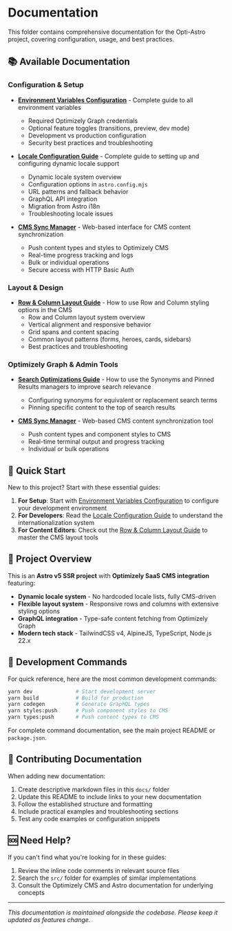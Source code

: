 # Documentation

This folder contains comprehensive documentation for the Opti-Astro project, covering configuration, usage, and best practices.

## 📚 Available Documentation

### Configuration & Setup

- **[Environment Variables Configuration](ENVIRONMENT-VARIABLES.md)** - Complete guide to all environment variables
    - Required Optimizely Graph credentials
    - Optional feature toggles (transitions, preview, dev mode)
    - Development vs production configuration
    - Security best practices and troubleshooting

- **[Locale Configuration Guide](LOCALE-CONFIG.md)** - Complete guide to setting up and configuring dynamic locale support
    - Dynamic locale system overview
    - Configuration options in `astro.config.mjs`
    - URL patterns and fallback behavior
    - GraphQL API integration
    - Migration from Astro i18n
    - Troubleshooting locale issues

- **[CMS Sync Manager](CMS-SYNC.md)** - Web-based interface for CMS content synchronization
    - Push content types and styles to Optimizely CMS
    - Real-time progress tracking and logs
    - Bulk or individual operations
    - Secure access with HTTP Basic Auth

### Layout & Design

- **[Row & Column Layout Guide](ROW-COLUMN-LAYOUT-GUIDE.md)** - How to use Row and Column styling options in the CMS
    - Row and Column layout system overview
    - Vertical alignment and responsive behavior
    - Grid spans and content spacing
    - Common layout patterns (forms, heroes, cards, sidebars)
    - Best practices and troubleshooting

### Optimizely Graph & Admin Tools

- **[Search Optimizations Guide](GRAPH-OPTIMIZATIONS.md)** - How to use the Synonyms and Pinned Results managers to improve search relevance
    - Configuring synonyms for equivalent or replacement search terms
    - Pinning specific content to the top of search results

- **[CMS Sync Manager](CMS-SYNC.md)** - Web-based CMS content synchronization tool
    - Push content types and component styles to CMS
    - Real-time terminal output and progress tracking
    - Individual or bulk operations

## 🚀 Quick Start

New to this project? Start with these essential guides:

1. **For Setup**: Start with [Environment Variables Configuration](ENVIRONMENT-VARIABLES.md) to configure your development environment
2. **For Developers**: Read the [Locale Configuration Guide](LOCALE-CONFIG.md) to understand the internationalization system  
3. **For Content Editors**: Check out the [Row & Column Layout Guide](ROW-COLUMN-LAYOUT-GUIDE.md) to master the CMS layout tools

## 📖 Project Overview

This is an **Astro v5 SSR project** with **Optimizely SaaS CMS integration** featuring:

- **Dynamic locale system** - No hardcoded locale lists, fully CMS-driven
- **Flexible layout system** - Responsive rows and columns with extensive styling options
- **GraphQL integration** - Type-safe content fetching from Optimizely Graph
- **Modern tech stack** - TailwindCSS v4, AlpineJS, TypeScript, Node.js 22.x

## 🔧 Development Commands

For quick reference, here are the most common development commands:

```bash
yarn dev              # Start development server
yarn build            # Build for production
yarn codegen          # Generate GraphQL types
yarn styles:push      # Push component styles to CMS
yarn types:push       # Push content types to CMS
```

For complete command documentation, see the main project README or `package.json`.

## 📝 Contributing Documentation

When adding new documentation:

1. Create descriptive markdown files in this `docs/` folder
2. Update this README to include links to your new documentation
3. Follow the established structure and formatting
4. Include practical examples and troubleshooting sections
5. Test any code examples or configuration snippets

## 🆘 Need Help?

If you can't find what you're looking for in these guides:

1. Review the inline code comments in relevant source files
2. Search the `src/` folder for examples of similar implementations
3. Consult the Optimizely CMS and Astro documentation for underlying concepts

---

_This documentation is maintained alongside the codebase. Please keep it updated as features change._
